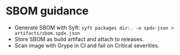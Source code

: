 # SBOM guidance

- Generate SBOM with Syft: `syft packages dir:. -o spdx-json > artifacts/sbom.spdx.json`
- Store SBOM as build artifact and attach to releases.
- Scan image with Grype in CI and fail on Critical severities.

